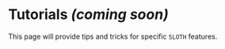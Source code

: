 # Tutorials _(coming soon)_

This page will provide tips and tricks for specific `SLOTH` features. 

